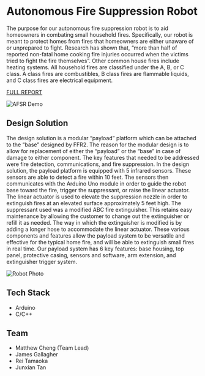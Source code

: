 # Autonomous Fire Suppression Robot

The purpose for our autonomous fire suppression robot is to aid homeowners in combating small household fires. Specifically, our robot is meant to protect homes from fires that homeowners are either unaware of or unprepared to fight. Research has shown that, “more than half of reported non-fatal home cooking fire injuries occurred when the victims tried to fight the fire themselves”. Other common house fires include heating systems. All household fires are classified under the A, B, or C class. A class fires are combustibles, B class fires are flammable liquids, and C class fires are electrical equipment.

[FULL REPORT](https://enigmatic-temple-07599.herokuapp.com/) 

![AFSR Demo](./photos/AFSR-demo-2.gif)

## Design Solution

The design solution is a modular “payload” platform which can be attached to the “base” designed by FFR2. The reason for the modular design is to allow for replacement of either the “payload” or the “base” in case of damage to either component. The key features that needed to be addressed were fire detection, communications, and fire suppression. In the design solution, the payload platform is equipped with 5 infrared sensors. These sensors are able to detect a fire within 10 feet. The sensors then communicates with the Arduino Uno module in order to guide the robot base toward the fire, trigger the suppressant, or raise the linear actuator. The linear actuator is used to elevate the suppression nozzle in order to extinguish fires at an elevated surface approximately 5 feet high. The suppressant used was a modified ABC fire extinguisher. This retains easy maintenance by allowing the customer to change out the extinguisher or refill it as needed. The way in which the extinguisher is modified is by adding a longer hose to accommodate the linear actuator. These various components and features allow the payload system to be versatile and effective for the typical home fire, and will be able to extinguish small fires in real time. Our payload system has 6 key features: base housing, top panel, protective casing, sensors and software, arm extension, and extinguisher trigger system.

![Robot Photo](./photos/AFSR-1.png)

## Tech Stack
* Arduino
* C/C++

## Team
* Matthew Cheng (Team Lead)
* James Gallagher
* Rei Tamaoka 
* Junxian Tan
